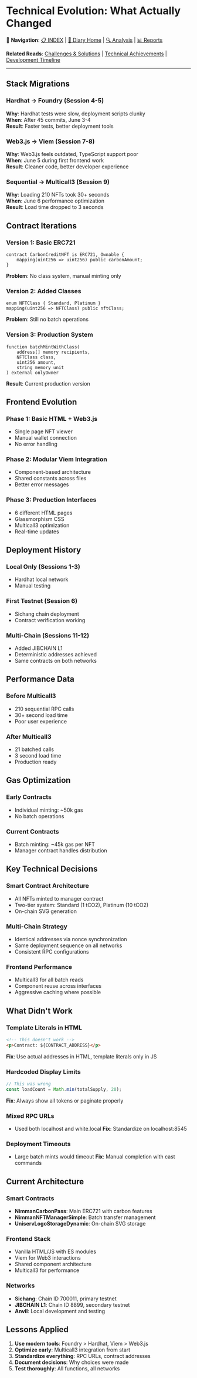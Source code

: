 # Technical Evolution: What Actually Changed

🔗 **Navigation**: [📋 INDEX](../INDEX.md) | [📝 Diary Home](../diary/) | [🔍 Analysis](../analysis/) | [📊 Reports](../reports/)

**Related Reads**: [Challenges & Solutions](../analysis/CHALLENGES_AND_SOLUTIONS.md) | [Technical Achievements](../reports/TECHNICAL_ACHIEVEMENTS.md) | [Development Timeline](DEVELOPMENT_TIMELINE.md)

---

## Stack Migrations

### Hardhat → Foundry (Session 4-5)
**Why**: Hardhat tests were slow, deployment scripts clunky  
**When**: After 45 commits, June 3-4  
**Result**: Faster tests, better deployment tools

### Web3.js → Viem (Session 7-8)  
**Why**: Web3.js feels outdated, TypeScript support poor  
**When**: June 5 during first frontend work  
**Result**: Cleaner code, better developer experience

### Sequential → Multicall3 (Session 9)
**Why**: Loading 210 NFTs took 30+ seconds  
**When**: June 6 performance optimization  
**Result**: Load time dropped to 3 seconds

## Contract Iterations

### Version 1: Basic ERC721
```solidity
contract CarbonCreditNFT is ERC721, Ownable {
    mapping(uint256 => uint256) public carbonAmount;
}
```
**Problem**: No class system, manual minting only

### Version 2: Added Classes
```solidity
enum NFTClass { Standard, Platinum }
mapping(uint256 => NFTClass) public nftClass;
```
**Problem**: Still no batch operations

### Version 3: Production System
```solidity
function batchMintWithClass(
    address[] memory recipients,
    NFTClass class,
    uint256 amount,
    string memory unit
) external onlyOwner
```
**Result**: Current production version

## Frontend Evolution

### Phase 1: Basic HTML + Web3.js
- Single page NFT viewer
- Manual wallet connection
- No error handling

### Phase 2: Modular Viem Integration
- Component-based architecture
- Shared constants across files
- Better error messages

### Phase 3: Production Interfaces
- 6 different HTML pages
- Glassmorphism CSS
- Multicall3 optimization
- Real-time updates

## Deployment History

### Local Only (Sessions 1-3)
- Hardhat local network
- Manual testing

### First Testnet (Session 6)
- Sichang chain deployment
- Contract verification working

### Multi-Chain (Sessions 11-12)
- Added JIBCHAIN L1
- Deterministic addresses achieved
- Same contracts on both networks

## Performance Data

### Before Multicall3
- 210 sequential RPC calls
- 30+ second load time
- Poor user experience

### After Multicall3
- 21 batched calls
- 3 second load time
- Production ready

## Gas Optimization

### Early Contracts
- Individual minting: ~50k gas
- No batch operations

### Current Contracts  
- Batch minting: ~45k gas per NFT
- Manager contract handles distribution

## Key Technical Decisions

### Smart Contract Architecture
- All NFTs minted to manager contract
- Two-tier system: Standard (1 tCO2), Platinum (10 tCO2)
- On-chain SVG generation

### Multi-Chain Strategy
- Identical addresses via nonce synchronization
- Same deployment sequence on all networks
- Consistent RPC configurations

### Frontend Performance
- Multicall3 for all batch reads
- Component reuse across interfaces
- Aggressive caching where possible

## What Didn't Work

### Template Literals in HTML
```html
<!-- This doesn't work -->
<p>Contract: ${CONTRACT_ADDRESS}</p>
```
**Fix**: Use actual addresses in HTML, template literals only in JS

### Hardcoded Display Limits
```javascript
// This was wrong
const loadCount = Math.min(totalSupply, 20);
```
**Fix**: Always show all tokens or paginate properly

### Mixed RPC URLs
- Used both localhost and white.local
**Fix**: Standardize on localhost:8545

### Deployment Timeouts
- Large batch mints would timeout
**Fix**: Manual completion with cast commands

## Current Architecture

### Smart Contracts
- **NimmanCarbonPass**: Main ERC721 with carbon features
- **NimmanNFTManagerSimple**: Batch transfer management  
- **UniservLogoStorageDynamic**: On-chain SVG storage

### Frontend Stack
- Vanilla HTML/JS with ES modules
- Viem for Web3 interactions
- Shared component architecture
- Multicall3 for performance

### Networks
- **Sichang**: Chain ID 700011, primary testnet
- **JIBCHAIN L1**: Chain ID 8899, secondary testnet  
- **Anvil**: Local development and testing

## Lessons Applied

1. **Use modern tools**: Foundry > Hardhat, Viem > Web3.js
2. **Optimize early**: Multicall3 integration from start
3. **Standardize everything**: RPC URLs, contract addresses
4. **Document decisions**: Why choices were made
5. **Test thoroughly**: All functions, all networks